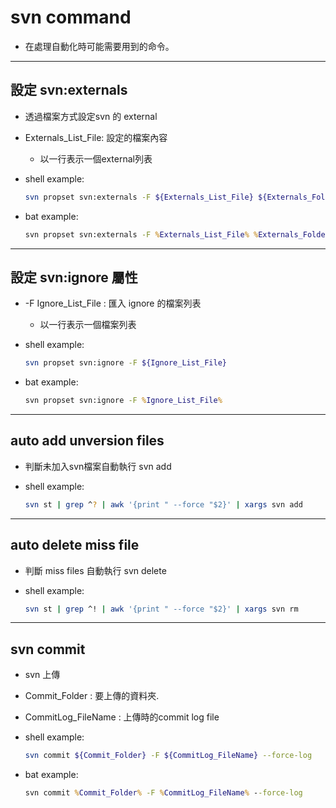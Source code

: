 # svn command

* 在處理自動化時可能需要用到的命令。

---

## 設定 svn:externals

* 透過檔案方式設定svn 的 external

* Externals_List_File: 設定的檔案內容
  * 以一行表示一個external列表

* shell example:

    ``` sh
    svn propset svn:externals -F ${Externals_List_File} ${Externals_Folder}
    ```

* bat example:

    ``` bat
    svn propset svn:externals -F %Externals_List_File% %Externals_Folder%
    ```

---

## 設定 svn:ignore 屬性

* -F Ignore_List_File : 匯入 ignore 的檔案列表
  * 以一行表示一個檔案列表

* shell example:

    ``` sh
    svn propset svn:ignore -F ${Ignore_List_File}
    ```

* bat example:

    ``` bat
    svn propset svn:ignore -F %Ignore_List_File%
    ```

---

## auto add unversion files

* 判斷未加入svn檔案自動執行 svn add

* shell example:

    ```sh
    svn st | grep ^? | awk '{print " --force "$2}' | xargs svn add
    ```

---

## auto delete miss file

* 判斷 miss files 自動執行 svn delete

* shell example:

    ```sh
    svn st | grep ^! | awk '{print " --force "$2}' | xargs svn rm
    ```

---

## svn commit

* svn 上傳
* Commit_Folder : 要上傳的資料夾.
* CommitLog_FileName : 上傳時的commit log file

* shell example:

    ``` sh
    svn commit ${Commit_Folder} -F ${CommitLog_FileName} --force-log
    ```

* bat example:

    ``` bat
    svn commit %Commit_Folder% -F %CommitLog_FileName% --force-log
    ```
